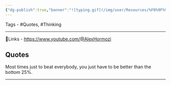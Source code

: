 ```yaml
---
{"dg-publish":true,"banner":"![typing.gif](/img/user/Resources/%F0%9F%93%81%20Files/%F0%9F%93%B8Images/typing.gif)","permalink":"/quotes/be-better-than-the-bottom-25/","dgPassFrontmatter":true,"noteIcon":"1","created":"2023-11-14T21:08:39.727+05:30","updated":"2023-12-12T23:34:37.892+05:30"}
---
```



Tags - #Quotes, #Thinking 

---
 🔗Links - https://www.youtube.com/@AlexHormozi

## Quotes
Most times just to beat everybody, you just have to be better than the bottom 25%.

---